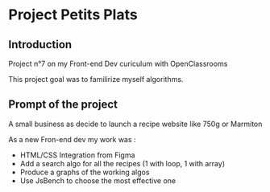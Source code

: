 # Project Petits Plats

## Introduction 

Project n°7 on my Front-end Dev curiculum with OpenClassrooms

This project goal was to familirize myself algorithms.

## Prompt of the project

A small business as decide to launch a recipe website like 750g or Marmiton

As a new Fron-end dev my work was :

  - HTML/CSS Integration from Figma
  - Add a search algo for all the recipes (1 with loop, 1 with array)
  - Produce a graphs of the working algos
  - Use JsBench to choose the most effective one
